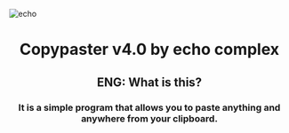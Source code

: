 ![echo](https://user-images.githubusercontent.com/102752755/191383050-3f7db6ec-b4fb-4660-a463-73c40b06f1a2.jpg)
<h1 align=center><b>Copypaster v4.0 by echo complex</b></h1>
<h2 align=center><b>ENG: What is this?</b></h2>
<h3 align=center>It is a simple program that allows you to paste anything and anywhere from your clipboard.</h3>
